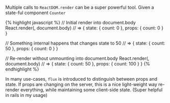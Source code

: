 Multiple calls to `ReactDOM.render` can be a super powerful tool. Given a
state-ful component `Counter`

{% highlight javascript %}
// Initial render into document.body
React.render(<Counter count=0 />, document.body)
// => { state: { count: 0 }, props: { count: 0 } }

// Something internal happens that changes state to 50
// => { state: { count: 50 }, props: { count: 0 } }

// Re-render without unmounting into document.body
React.render(<Counter count=100 />, document.body)
// => { state: { count: 50 }, props: { count: 100 } }
{% endhighlight %}

In many use-cases, `flux` is introduced to distinguish between props and state.
If props are changing on the server, this is a nice light-weight way re-render
everything, while maintaining some client-side state. (Super helpful in rails in
my usage)
